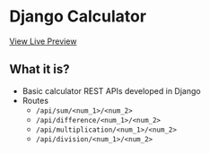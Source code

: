 # Django Calculator

[View Live Preview](https://django-based-calculator.herokuapp.com/api)

## What it is?

- Basic calculator REST APIs developed in Django
- Routes
  - `/api/sum/<num_1>/<num_2>`
  - `/api/difference/<num_1>/<num_2>`
  - `/api/multiplication/<num_1>/<num_2>`
  - `/api/division/<num_1>/<num_2>`
